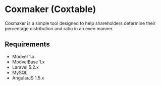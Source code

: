 # Coxmaker (Coxtable)

Coxmaker is a simple tool designed to help shareholders determine their percentage distribution and ratio in an even manner.

## Requirements

- Modvel 1.x
- ModvelBase 1.x
- Laravel 5.2.x
- MySQL
- AngularJS 1.5.x